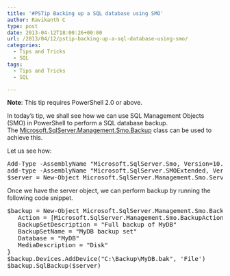 ```yaml
---
title: '#PSTip Backing up a SQL database using SMO'
author: Ravikanth C
type: post
date: 2013-04-12T18:00:26+00:00
url: /2013/04/12/pstip-backing-up-a-sql-database-using-smo/
categories:
  - Tips and Tricks
  - SQL
tags:
  - Tips and Tricks
  - SQL

---
```

**Note**: This tip requires PowerShell 2.0 or above.

In today&#8217;s tip, we shall see how we can use SQL Management Objects (SMO) in PowerShell to perform a SQL database backup. The [Microsoft.SqlServer.Management.Smo.Backup][1] class can be used to achieve this.

Let us see how:

<pre class="brush: powershell; title: ; notranslate" title="">Add-Type -AssemblyName "Microsoft.SqlServer.Smo, Version=10.0.0.0, Culture=neutral, PublicKeyToken=89845dcd8080cc91"
add-type -AssemblyName "Microsoft.SqlServer.SMOExtended, Version=10.0.0.0, Culture=neutral, PublicKeyToken=89845dcd8080cc91"
$server = New-Object Microsoft.SqlServer.Management.Smo.Server $env:ComputerName
</pre>

Once we have the server object, we can perform backup by running the following code snippet.

<pre class="brush: powershell; title: ; notranslate" title="">$backup = New-Object Microsoft.SqlServer.Management.Smo.Backup -Property @{
   Action = [Microsoft.SqlServer.Management.Smo.BackupActionType]::Database
   BackupSetDescription = "Full backup of MyDB"
   BackupSetName = "MyDB backup set"
   Database = "MyDB"
   MediaDescription = "Disk"
}
$backup.Devices.AddDevice("C:\Backup\MyDB.bak", 'File')
$backup.SqlBackup($server)
</pre>

[1]: http://msdn.microsoft.com/en-us/library/microsoft.sqlserver.management.smo.backup.aspx